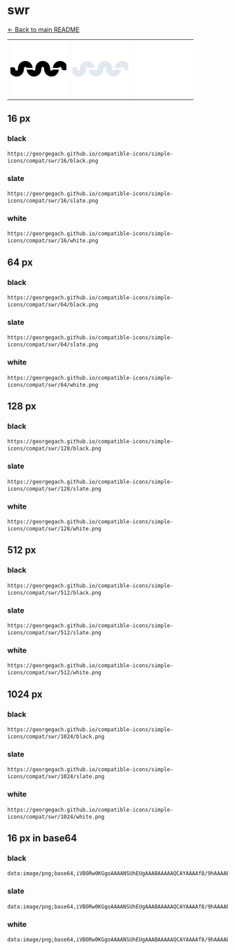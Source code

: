 # swr

[← Back to main README](../../README.md)

<table><tr>
  <td><img src="./128/black.png" width="128" alt="swr black icon" /></td>
  <td><img src="./128/slate.png" width="128" alt="swr slate icon" /></td>
  <td><img src="./128/white.png" width="128" alt="swr white icon" /></td>
</tr></table>

## 16 px

### black
```
https://georgegach.github.io/compatible-icons/simple-icons/compat/swr/16/black.png
```

### slate
```
https://georgegach.github.io/compatible-icons/simple-icons/compat/swr/16/slate.png
```

### white
```
https://georgegach.github.io/compatible-icons/simple-icons/compat/swr/16/white.png
```

## 64 px

### black
```
https://georgegach.github.io/compatible-icons/simple-icons/compat/swr/64/black.png
```

### slate
```
https://georgegach.github.io/compatible-icons/simple-icons/compat/swr/64/slate.png
```

### white
```
https://georgegach.github.io/compatible-icons/simple-icons/compat/swr/64/white.png
```

## 128 px

### black
```
https://georgegach.github.io/compatible-icons/simple-icons/compat/swr/128/black.png
```

### slate
```
https://georgegach.github.io/compatible-icons/simple-icons/compat/swr/128/slate.png
```

### white
```
https://georgegach.github.io/compatible-icons/simple-icons/compat/swr/128/white.png
```

## 512 px

### black
```
https://georgegach.github.io/compatible-icons/simple-icons/compat/swr/512/black.png
```

### slate
```
https://georgegach.github.io/compatible-icons/simple-icons/compat/swr/512/slate.png
```

### white
```
https://georgegach.github.io/compatible-icons/simple-icons/compat/swr/512/white.png
```

## 1024 px

### black
```
https://georgegach.github.io/compatible-icons/simple-icons/compat/swr/1024/black.png
```

### slate
```
https://georgegach.github.io/compatible-icons/simple-icons/compat/swr/1024/slate.png
```

### white
```
https://georgegach.github.io/compatible-icons/simple-icons/compat/swr/1024/white.png
```

## 16 px in base64

### black
```
data:image/png;base64,iVBORw0KGgoAAAANSUhEUgAAABAAAAAQCAYAAAAf8/9hAAAABmJLR0QA/wD/AP+gvaeTAAAAn0lEQVQ4je3QMQ5BQRSF4e+hUHpiEQSxComO0FiBRWmsQyuIwuMtAh3tU2puMVErnWSm+HPyz53LPz9PjgGyhLXRQy1hHXS/ema44YkTGlgkbB9siUewHazQxBV3bHHBCGUIClQYY4NznEpcRRRLDEOwDWGJCd7BC6zj0ZUY4xmCOeo44hWCaYx+SHrT9O9ZLCT/Yn20ElaLZaa9f36RD/zxKHFd6thWAAAAAElFTkSuQmCC
```

### slate
```
data:image/png;base64,iVBORw0KGgoAAAANSUhEUgAAABAAAAAQCAYAAAAf8/9hAAAABmJLR0QA/wD/AP+gvaeTAAABH0lEQVQ4je3QvS6DYQDF8f95IpEaVAWvgWDzOdoMrgCDSUJiMZptEhcgkZhsXIHFZjeIjRoM9bbyVlP6JcHiOaaKCzD6jf+c6cC/v5WmrUL5uTFvW91WqbQHH7O3Gduh27KsM1TKOtO29TMs15prWMdADvMwPppfeqq2Vx04wuSQ78eTgeXKS2edLw6BXjveKa01duJ74awn174yHoFwK8VhwXa0ThFDQM1mFrEitOHoBQGS5lSutj4ILmIlwIuIm1inlurgeVBdQXsx+hy7KGQHbuJ7fjf0NbeC8TVRkwCKPhhLCkWkT5tFBOD9seH+yyDdSJpAJLIvpqb0OZEMnmBbpawznaatQvcP20qrr3OlZnPgVwuP2dvM792/P/INb7SQQpOjDZoAAAAASUVORK5CYII=
```

### white
```
data:image/png;base64,iVBORw0KGgoAAAANSUhEUgAAABAAAAAQCAYAAAAf8/9hAAAABmJLR0QA/wD/AP+gvaeTAAAAt0lEQVQ4je3QMS6EURQF4PP/RKY0YhFkqMQCVHQjNFYwuxD7sBPtBFEYsQOKMR3tTPdpbuRFPeWc8svJfffdZJP1BkMcoWtsD4foG9vHQdsLLjHHN16wjevGHstusCib9phgkOQuSZfkNclOklGS25r/meQkyVmS8ySLJB9JToMlZvXSO47xhgd8lV1gVT7DPQaYBNNaZ44rbOEZPzVgXKs/Nb1x+/euDjL8ZyPsNtbXMf96m6wpvwYr4u0hoRe1AAAAAElFTkSuQmCC
```

